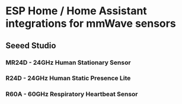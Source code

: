 # ESP Home / Home Assistant integrations for mmWave sensors

## Seeed Studio

### MR24D - 24GHz Human Stationary Sensor

### R24D - 24GHz Human Static Presence Lite

### R60A - 60GHz Respiratory Heartbeat Sensor
